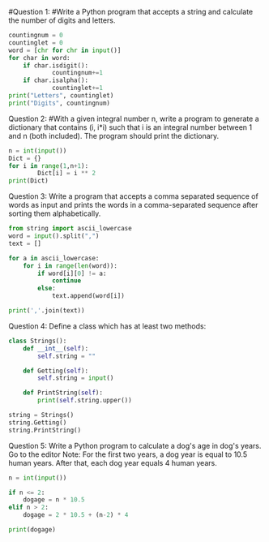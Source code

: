 #Question 1:
#Write a Python program that accepts a string and calculate the number of digits and letters.
```.py
countingnum = 0
countinglet = 0
word = [chr for chr in input()]
for char in word:
    if char.isdigit():
            countingnum+=1
    if char.isalpha():
            countinglet+=1
print("Letters", countinglet)
print("Digits", countingnum)
```
Question 2:
#With a given integral number n, write a program to generate a dictionary that contains (i, i*i) such that i is an integral number between 1 and n (both included). The program should print the dictionary.

```.py
n = int(input())
Dict = {}
for i in range(1,n+1):
        Dict[i] = i ** 2
print(Dict)
```

Question 3:
Write a program that accepts a comma separated sequence of words as input and prints the words in a comma-separated sequence after sorting them alphabetically.

```.py
from string import ascii_lowercase
word = input().split(",")
text = []

for a in ascii_lowercase:
    for i in range(len(word)):
        if word[i][0] != a:
            continue
        else:
            text.append(word[i])

print(','.join(text))
```

Question 4:
Define a class which has at least two methods: 
```.py
class Strings():
    def __int__(self):
        self.string = ""

    def Getting(self):
        self.string = input()

    def PrintString(self):
        print(self.string.upper())

string = Strings()
string.Getting()
string.PrintString()
```

Question 5:
Write a Python program to calculate a dog's age in dog's years. Go to the editor
Note: For the first two years, a dog year is equal to 10.5 human years. After that, each dog year equals 4 human years.

```.py
n = int(input())

if n <= 2:
    dogage = n * 10.5
elif n > 2:
    dogage = 2 * 10.5 + (n-2) * 4

print(dogage)
```
